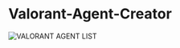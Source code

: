 # Valorant-Agent-Creator
![VALORANT AGENT LIST](https://user-images.githubusercontent.com/117181953/206981951-f8fbf58a-ea22-476f-afe8-01db180fe5b0.png)
